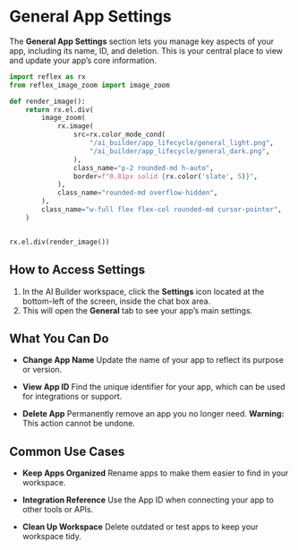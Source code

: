 # General App Settings

The **General App Settings** section lets you manage key aspects of your app, including its name, ID, and deletion. This is your central place to view and update your app’s core information.


```python exec
import reflex as rx
from reflex_image_zoom import image_zoom

def render_image():
    return rx.el.div(
        image_zoom(
            rx.image(
                src=rx.color_mode_cond(
                    "/ai_builder/app_lifecycle/general_light.png",
                    "/ai_builder/app_lifecycle/general_dark.png",
                ),
                class_name="p-2 rounded-md h-auto",
                border=f"0.81px solid {rx.color('slate', 5)}",
            ),
            class_name="rounded-md overflow-hidden",
        ),
        class_name="w-full flex flex-col rounded-md cursor-pointer",
    )
```

```python eval

rx.el.div(render_image())

```


## How to Access Settings

1. In the AI Builder workspace, click the **Settings** icon located at the bottom-left of the screen, inside the chat box area.
2. This will open the **General** tab to see your app’s main settings.

## What You Can Do

- **Change App Name**
  Update the name of your app to reflect its purpose or version.

- **View App ID**
  Find the unique identifier for your app, which can be used for integrations or support.

- **Delete App**
  Permanently remove an app you no longer need. **Warning:** This action cannot be undone.

## Common Use Cases

- **Keep Apps Organized**
  Rename apps to make them easier to find in your workspace.

- **Integration Reference**
  Use the App ID when connecting your app to other tools or APIs.

- **Clean Up Workspace**
  Delete outdated or test apps to keep your workspace tidy.
